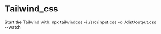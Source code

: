 # Tailwind_css

Start the Tailwind with: npx tailwindcss -i ./src/input.css -o ./dist/output.css --watch




